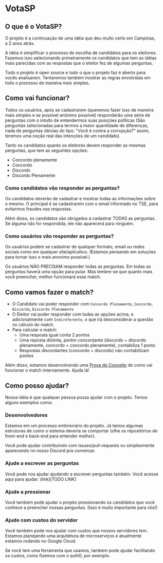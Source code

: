 # VotaSP

## O que é o VotaSP?

O projeto é a continuação de uma idéia que deu muito certo em Campinas, a 2 anos atrás.

A idéia é simplificar o processo de escolha de candidatos para os eleitores. Fazemos isso selecionando primeiramente os candidatos que tem as idéias mais parecidas com as respostas que o eleitor fez de algumas perguntas.

Todo o projeto é open source e tudo o que o projeto faz é aberto para vocês analisarem. Tentaremos também mostrar as regras envolvidas em todo o processo de maneira mais simples.

## Como vai funcionar?

Todos os usuários, após se cadastrarem (queremos fazer isso de maneira mais simples e se possível anônimo possível) responderão uma série de perguntas com o intuíto de entendermos suas posições políticas (São perguntas selecionadas para termos a maior quantidade de diferenças, nada de perguntas óbivias do tipo: "Você é contra a corrupção?" assim, teremos uma noção real das intenções de um candidato).

Tanto os candidatos quanto os eleitores devem responder as mesmas perguntas, que tem as seguintes opções:
 - Concordo plenamente
 - Concordo
 - Discordo
 - Discordo Plenamente

### Como candidatos vão responder as perguntas?

Os candidatos deverão de cadastrar e mostrar todas as informações sobre o mesmo. O principal é se cadastrarem com o email informado no TSE, para evitarmos fraudes nas respostas.

Além disso, os candidatos são obrigados a cadastrar TODAS as perguntas. Se alguma não for respondida, ele não aparecerá para ninguém.

### Como usuários vão responder as perguntas?

Os usuários podem se cadastrar de qualquer formato, email ou redes sociais como em qualquer site/aplicativo. (Estamos pensando em soluções para tornar isso o mais anonimo possível.)

Os usuários NÃO PRECISAM responder todas as perguntas. Em todas as perguntas haverá uma opção para pular. Mas lembre-se que quanto mais você preencher, melhor funcionará esse match.

## Como vamos fazer o match?

- O Candidato vai poder responder com `Concordo Plenamente`, `Concordo`, `Discordo`, `Discordo Plenamente`
- O Eleitor vai poder responder com todas as opções acima, e adicionalmente com `Indireferente`, o que irá desconsiderar a questão no cálculo do match.
- Para calcular o match:
  - Uma resposta igual conta 2 pontos
  - Uma reposta distinta, porém concordante (discordo + discordo plenamente, concordo + concordo plenamente), contabiliza 1 ponto
  - Respostas discordantes (concordo + discordo) não contabilizam pontos

Além disso, estamos desenvolvendo uma [Prova de Conceito](https://github.com/Minhacps/votasp-poc-matcher) de como vai funcionar o match internamente. Ajuda lá!

## Como posso ajudar?

Nossa idéia é que qualquer pessoa possa ajudar com o projeto. Temos alguns exemplos como:

### Desenvolvedores
Estamos em um processo embrionário do projeto. Já temos algumas estruturas de como o sistema deveria se comportar (olhe os repositórios de front-end e back-end para entender melhor).

Você pode ajudar contribuindo com issues/pull-requests ou simplesmente aparecendo no nosso Discord pra conversar.

### Ajude a escrever as perguntas
Você pode nos ajudar ajudando a escrever perguntas também.
Você acesse aqui para ajudar: (link)[TODO LINK]

### Ajude a pressionar
Você também pode ajudar o projeto pressionando os candidatos que você conhece a preencher nossas perguntas. (Isso é muito importante para nós!)

### Ajude com custos do servidor
Você também pode nos ajudar com custos que nossos servidores tem. Estamos planejando uma arquitetura de microserviços e atualmente estamos rodando no Google Cloud.

Se você tem uma ferramenta que usamos, também pode ajudar facilitando os custos, como fizemos com o auth0, por exemplo.
